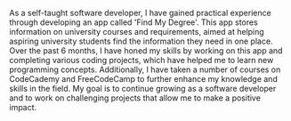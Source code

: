 As a self-taught software developer, I have gained practical experience through developing an app called 'Find My Degree'. This app stores information on university courses and requirements, aimed at helping aspiring university students find the information they need in one place. Over the past 6 months, I have honed my skills by working on this app and completing various coding projects, which have helped me to learn new programming concepts. Additionally, I have taken a number of courses on CodeCademy and FreeCodeCamp to further enhance my knowledge and skills in the field. My goal is to continue growing as a software developer and to work on challenging projects that allow me to make a positive impact.
